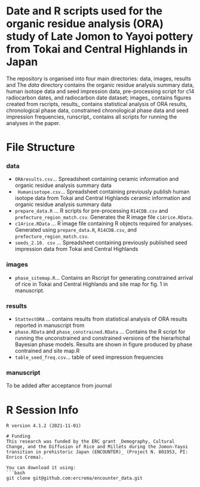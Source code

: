 # Date and R scripts used for the organic residue analysis (ORA) study of Late Jomon to Yayoi pottery from Tokai and Central Highlands in Japan

The repository is organised into four main directories: data, images, results and 
The _data_ directory contains the organic residue analysis summary data, human isotope data and seed impression data, pre-processing script for c14 radiocarbon dates, and radiocarbon date dataset; images_ contains figures created from rscripts, results_  contains statistical analysis of ORA results, chronological phase data, constrained chronological phase data and seed impression frequencies, runscript_ contains all scripts for running the analyses in the paper. 

# File Structure

### data
* ` ORAresults.csv `... Spreadsheet containing ceramic information and organic residue analysis summary data 
* ` Humanisotope.csv`... Spreadsheet containing previously publish human isotope data from Tokai and Central Highlands ceramic information and organic residue analysis summary data
* `prepare_data.R` ... R scripts for pre-processing `R14CDB.csv` and `prefecture_region_match.csv`. Generates the R image file `c14rice.RData`.
* `c14rice.RData` ... R image file containing R objects required for analyses. Generated using `prepare_data.R`, `R14CDB.csv`, and `prefecture_region_match.csv`.
* `seeds_2.10. csv` ... Spreadsheet containing previously published seed impression data from Tokai and Central Highlands 
### images 
* `phase_sitemap.R`... Contains an Rscript for generating constrained arrival of rice in Tokai and Central Highlands and site map for fig. 1 in manuscript. 
### results 
* `StattestORA` ... contains results from statistical analysis of ORA results reported in manuscript from 
* `phase.RData` and `phase_constrained.RData` ... Contains the R script for running the unconstrained and constrained versions of the hierarhichal Bayesian phase models. Results are shown in figure produced by phase contrained and site map.R 
* `table_seed_freq.csv`... table of seed impression frequencies  

### manuscript
To be added after acceptance from journal 
# R Session Info
```
R version 4.1.2 (2021-11-01)

# Funding
This research was funded by the ERC grant _Demography, Cultural Change, and the Diffusion of Rice and Millets during the Jomon-Yayoi transition in prehistoric Japan (ENCOUNTER)_ (Project N. 801953, PI: Enrico Crema).

You can download it using:
```bash
git clone git@github.com:ercrema/encounter_data.git
```


